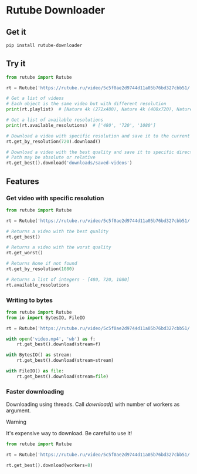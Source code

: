 # Rutube Downloader

## Get it

```python
pip install rutube-downloader
```

## Try it

```python
from rutube import Rutube

rt = Rutube('https://rutube.ru/video/5c5f0ae2d9744d11a05b76bd327cbb51/')

# Get a list of videos
# Each object is the same video but with different resolution
print(rt.playlist)  # [Nature 4k (272x480), Nature 4k (408x720), Nature 4k (608x1080)]

# Get a list of available resolutions
print(rt.available_resolutions)  # ['480', '720', '1080']

# Download a video with specific resolution and save it to the current directory 
rt.get_by_resolution(720).download()

# Download a video with the best quality and save it to specific directory 
# Path may be absolute or relative
rt.get_best().download('downloads/saved-videos')
```

## Features

### Get video with specific resolution

```python
from rutube import Rutube

rt = Rutube('https://rutube.ru/video/5c5f0ae2d9744d11a05b76bd327cbb51/')

# Returns a video with the best quality
rt.get_best()

# Returns a video with the worst quality
rt.get_worst()

# Returns None if not found
rt.get_by_resolution(1080)

# Returns a list of integers - [480, 720, 1080]
rt.available_resolutions
```

### Writing to bytes

```python
from rutube import Rutube
from io import BytesIO, FileIO

rt = Rutube('https://rutube.ru/video/5c5f0ae2d9744d11a05b76bd327cbb51/')

with open('video.mp4', 'wb') as f:
    rt.get_best().download(stream=f)

with BytesIO() as stream:
    rt.get_best().download(stream=stream)

with FileIO() as file:
    rt.get_best().download(stream=file)
```

### Faster downloading
Downloading using threads. Call _download()_ with number of workers as argument.

> [!WARNING]
> It's expensive way to download. Be careful to use it!

```python
from rutube import Rutube

rt = Rutube('https://rutube.ru/video/5c5f0ae2d9744d11a05b76bd327cbb51/')

rt.get_best().download(workers=8)
```
